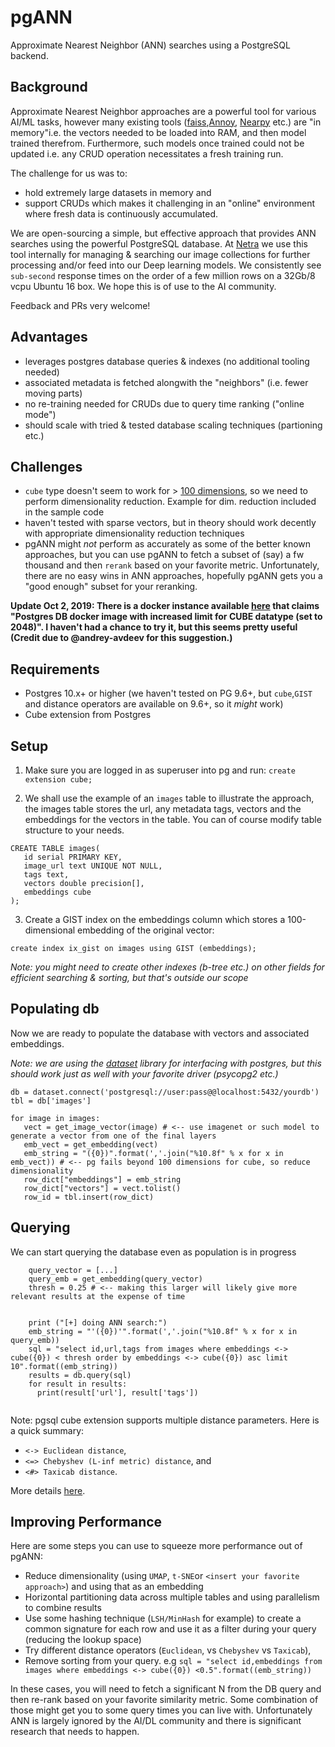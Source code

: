 # pgANN

Approximate Nearest Neighbor (ANN) searches using a PostgreSQL backend. 

## Background

Approximate Nearest Neighbor approaches are a powerful tool for various AI/ML tasks, however many existing tools ([faiss](https://github.com/facebookresearch/faiss),[Annoy](https://github.com/spotify/annoy), [Nearpy](https://github.com/pixelogik/NearPy) etc.) are "in memory"i.e. the vectors needed to be loaded into RAM, and then model trained therefrom. Furthermore, such models once trained could not be updated i.e. any CRUD operation necessitates a fresh training run.

The challenge for us was to: 
- hold extremely large datasets in memory and 
- support CRUDs which makes it challenging in an "online" environment where fresh data is continuously accumulated.

We are open-sourcing a simple, but effective approach that provides ANN searches using the powerful PostgreSQL database. At [Netra](http://netra.io) we use this tool internally for managing & searching our image collections for further processing and/or feed into our Deep learning models. We consistently see `sub-second` response times on the order of a few million rows on a 32Gb/8 vcpu Ubuntu 16 box. We hope this is of use to the AI community. 

Feedback and PRs very welcome!

## Advantages

- leverages postgres database queries & indexes (no additional tooling needed)
- associated metadata is fetched alongwith the "neighbors" (i.e. fewer moving parts)
- no re-training needed for CRUDs due to query time ranking ("online mode")
- should scale with tried & tested database scaling techniques (partioning etc.)

## Challenges

- `cube` type doesn't seem to work for > [100 dimensions](https://www.postgresql.org/docs/current/cube.html#AEN176262), so we need to perform dimensionality reduction. Example for dim. reduction included in the sample code
- haven't tested with sparse vectors, but in theory should work decently with appropriate dimensionality reduction techniques
- pgANN might *not* perform as accurately as some of the better known approaches, but you can use pgANN to fetch a subset of (say) a fw thousand and then `rerank` based on your favorite metric. Unfortunately, there are no easy wins in ANN approaches, hopefully pgANN gets you a "good enough" subset for your reranking.

**Update Oct 2, 2019: There is a docker instance available [here](https://hub.docker.com/r/expert/postgresql-large-cube) that claims "Postgres DB docker image with increased limit for CUBE datatype (set to 2048)". I haven't had a chance to try it, but this seems pretty useful (Credit due to @andrey-avdeev for this suggestion.)**

## Requirements
- Postgres 10.x+ or higher (we haven't tested on PG 9.6+, but `cube`,`GIST` and distance operators are available on 9.6+, so it *might* work)
- Cube extension from Postgres

## Setup

1. Make sure you are logged in as superuser into pg and run:
`create extension cube;`

2. We shall use the example of an `images` table to illustrate the approach, the images table stores the url, any metadata tags, vectors and the embeddings for the vectors in the table. You can of course modify table structure to your needs.

```
CREATE TABLE images(
   id serial PRIMARY KEY,
   image_url text UNIQUE NOT NULL,
   tags text,
   vectors double precision[],
   embeddings cube   
);
```
3. Create a GIST index on the embeddings column which stores a 100-dimensional embedding of the original vector:

`create index ix_gist on images using GIST (embeddings);`

_Note: you might need to create other indexes (b-tree etc.) on other fields for efficient searching & sorting, but that's outside our scope_

## Populating db
Now we are ready to populate the database with  vectors and associated embeddings. 

_Note: we are using the [dataset](https://dataset.readthedocs.io/en/latest/) library for interfacing with postgres, but this should work just as well with your favorite driver (psycopg2 etc.)_

```
db = dataset.connect('postgresql://user:pass@@localhost:5432/yourdb')
tbl = db['images']

for image in images:
   vect = get_image_vector(image) # <-- use imagenet or such model to generate a vector from one of the final layers
   emb_vect = get_embedding(vect)
   emb_string = "({0})".format(','.join("%10.8f" % x for x in emb_vect)) # <-- pg fails beyond 100 dimensions for cube, so reduce dimensionality
   row_dict["embeddings"] = emb_string
   row_dict["vectors"] = vect.tolist()
   row_id = tbl.insert(row_dict)
```

## Querying
We can start querying the database even as population is in progress

```
    query_vector = [...]
    query_emb = get_embedding(query_vector)
    thresh = 0.25 # <-- making this larger will likely give more relevant results at the expense of time
	

    print ("[+] doing ANN search:")
    emb_string = "'({0})'".format(','.join("%10.8f" % x for x in query_emb))
    sql = "select id,url,tags from images where embeddings <-> cube({0}) < thresh order by embeddings <-> cube({0}) asc limit 10".format((emb_string))
    results = db.query(sql)
    for result in results:
      print(result['url'], result['tags'])
  
  ```
  
  Note: pgsql cube extension supports multiple distance parameters. Here is a quick summary:
  
 - `<-> Euclidean distance`, 
 - `<=> Chebyshev (L-inf metric) distance`, and 
 - `<#> Taxicab distance`.
  
  More details [here](https://www.postgresql.org/docs/10/cube.html).
  
 ## Improving Performance
 
 Here are some steps you can use to squeeze more performance out of pgANN:
 
- Reduce dimensionality (using `UMAP`, `t-SNE`or `<insert your favorite approach>`) and using that as an embedding
- Horizontal partitioning data across multiple tables and using parallelism to combine results
- Use some hashing technique (`LSH/MinHash` for example) to create a common signature for each row and use it as a filter during your query (reducing the lookup space)
- Try different distance operators (`Euclidean`, vs `Chebyshev` vs `Taxicab`),
- Remove sorting from your query. e.g `sql = "select id,embeddings from images where embeddings <-> cube({0}) <0.5".format((emb_string))`

In these cases, you will need to fetch a significant N from the DB query and then re-rank based on your favorite similarity metric. Some combination of those might get you to some query times you can live with. Unfortunately ANN is largely ignored by the AI/DL community and there is significant research that needs to happen.
 
